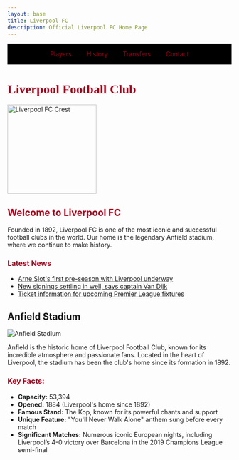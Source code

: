 ```yaml
---
layout: base
title: Liverpool FC
description: Official Liverpool FC Home Page
---
```


<!-- Navbar -->
<div style="background-color: black; padding: 15px; text-align: center;">
  <a href="players.html" style="color: #a0001b; text-decoration: none; margin: 0 15px;">Players</a>
  <a href="history.html" style="color: #a0001b; text-decoration: none; margin: 0 15px;">History</a>
  <a href="transfers.html" style="color: #a0001b; text-decoration: none; margin: 0 15px;">Transfers</a>
  <a href="contact.html" style="color: #a0001b; text-decoration: none; margin: 0 15px;">Contact</a>
</div>

<h1 style="color: #a0001b; font-family: 'Georgia, serif';">Liverpool Football Club</h1>
<img src="https://upload.wikimedia.org/wikipedia/en/thumb/0/0c/Liverpool_FC.svg/1200px-Liverpool_FC.svg.png" alt="Liverpool FC Crest" style="width: 200px;">

<h2 style="color: #a0001b;">Welcome to Liverpool FC</h2>
<p>Founded in 1892, Liverpool FC is one of the most iconic and successful football clubs in the world. Our home is the legendary Anfield stadium, where we continue to make history.</p>

<h3 style="color: #a0001b;">Latest News</h3>
<ul>
  <li><a href="#">Arne Slot's first pre-season with Liverpool underway</a></li>
  <li><a href="#">New signings settling in well, says captain Van Dijk</a></li>
  <li><a href="#">Ticket information for upcoming Premier League fixtures</a></li>
</ul>

## Anfield Stadium

![Anfield Stadium](https://www.leisureopportunities.co.uk/images/572951_28864.jpg)

<p>Anfield is the historic home of Liverpool Football Club, known for its incredible atmosphere and passionate fans. Located in the heart of Liverpool, the stadium has been the club's home since its formation in 1892.</p>

<h3 style="color: #a0001b;">Key Facts:</h3>
<ul>
  <li><strong>Capacity:</strong> 53,394</li>
  <li><strong>Opened:</strong> 1884 (Liverpool's home since 1892)</li>
  <li><strong>Famous Stand:</strong> The Kop, known for its powerful chants and support</li>
  <li><strong>Unique Feature:</strong> "You'll Never Walk Alone" anthem sung before every match</li>
  <li><strong>Significant Matches:</strong> Numerous iconic European nights, including Liverpool’s 4-0 victory over Barcelona in the 2019 Champions League semi-final</li>
</ul>
